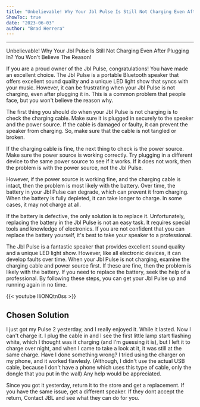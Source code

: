 ```yaml
---
title: "Unbelievable! Why Your Jbl Pulse Is Still Not Charging Even After Plugging In? You Won't Believe The Reason!"
ShowToc: true 
date: "2023-06-03"
author: "Brad Herrera"
---
```

*****
Unbelievable! Why Your Jbl Pulse Is Still Not Charging Even After Plugging In? You Won't Believe The Reason!

If you are a proud owner of the Jbl Pulse, congratulations! You have made an excellent choice. The Jbl Pulse is a portable Bluetooth speaker that offers excellent sound quality and a unique LED light show that syncs with your music. However, it can be frustrating when your Jbl Pulse is not charging, even after plugging it in. This is a common problem that people face, but you won't believe the reason why.

The first thing you should do when your Jbl Pulse is not charging is to check the charging cable. Make sure it is plugged in securely to the speaker and the power source. If the cable is damaged or faulty, it can prevent the speaker from charging. So, make sure that the cable is not tangled or broken.

If the charging cable is fine, the next thing to check is the power source. Make sure the power source is working correctly. Try plugging in a different device to the same power source to see if it works. If it does not work, then the problem is with the power source, not the Jbl Pulse.

However, if the power source is working fine, and the charging cable is intact, then the problem is most likely with the battery. Over time, the battery in your Jbl Pulse can degrade, which can prevent it from charging. When the battery is fully depleted, it can take longer to charge. In some cases, it may not charge at all.

If the battery is defective, the only solution is to replace it. Unfortunately, replacing the battery in the Jbl Pulse is not an easy task. It requires special tools and knowledge of electronics. If you are not confident that you can replace the battery yourself, it's best to take your speaker to a professional.

The Jbl Pulse is a fantastic speaker that provides excellent sound quality and a unique LED light show. However, like all electronic devices, it can develop faults over time. When your Jbl Pulse is not charging, examine the charging cable and power source first. If these are fine, then the problem is likely with the battery. If you need to replace the battery, seek the help of a professional. By following these steps, you can get your Jbl Pulse up and running again in no time.

{{< youtube IIiONQtn0ss >}} 



## Chosen Solution
 I just got my Pulse 2 yesterday, and I really enjoyed it. While it lasted. Now I can't charge it. I plug the cable in and I see the first little lamp start flashing white, which I thought was it charging (and I'm guessing it is), but I left it to charge over night, and when I came to take a look at it, it was still at the same charge. Have I done something wrong? I tried using the charger on my phone, and it worked flawlesly. (Although, I didn't use the actual USB cable, because I don't have a phone which uses this type of cable, only the dongle that you put in the wall) Any help would be appreciated.

 Since you got it yesterday, return it to the store and get a replacement. If you have the same issue, get a different speaker. If they dont accept the return, Contact JBL and see what they can do for you.




